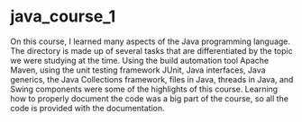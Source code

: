 # java_course_1
On this course, I learned many aspects of the Java programming language. The directory is made up of several tasks that are differentiated by the topic we were studying at the time. Using the build automation tool Apache Maven, using the unit testing framework JUnit, Java interfaces, Java generics, the Java Collections framework, files in Java, threads in Java, and Swing components were some of the highlights of this course. Learning how to properly document the code was a big part of the course, so all the code is provided with the documentation.
